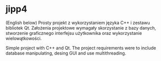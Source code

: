 # jipp4
(English below)
Prosty projekt z wykorzystaniem języka C++ i zestawu bibliotek Qt. Założenia projektowe wymagały skorzystanie z bazy danych, stworzenie graficznego interfejsu użytkownika oraz wykorzystanie wielowątkowości.

Simple project with C++ and Qt. The project requirements were to include database manipulating, desing GUI and use multithreading.
